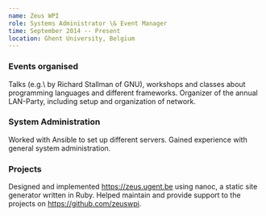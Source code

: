 ```yaml
---
name: Zeus WPI
role: Systems Administrator \& Event Manager
time: September 2014 -- Present
location: Ghent University, Belgium
---
```


### Events organised
Talks (e.g.\ by Richard Stallman of GNU), workshops and classes about programming languages and different frameworks. Organizer of the annual LAN-Party, including setup and organization of network.

### System Administration
Worked with Ansible to set up different servers. Gained experience with general system administration.

### Projects
Designed and implemented <https://zeus.ugent.be> using nanoc, a static site generator written in Ruby. Helped maintain and provide support to the projects on <https://github.com/zeuswpi>.
